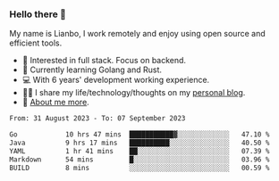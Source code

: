 ### Hello there 👋

My name is Lianbo, I work remotely and enjoy using open source and efficient tools.

- 🔭 Interested in full stack. Focus on backend.
- 🌱 Currently learning Golang and Rust.
- 💻 With 6 years' development working experience.
- ✍🏻 I share my life/technology/thoughts on my [personal blog](https://godruoyi.com).
- 👒 [About me more](https://godruoyi.com/posts/About-godruoyi).

<!--START_SECTION:waka-->

```txt
From: 31 August 2023 - To: 07 September 2023

Go            10 hrs 47 mins  ███████████▓░░░░░░░░░░░░░   47.10 %
Java          9 hrs 17 mins   ██████████░░░░░░░░░░░░░░░   40.50 %
YAML          1 hr 41 mins    ██░░░░░░░░░░░░░░░░░░░░░░░   07.39 %
Markdown      54 mins         █░░░░░░░░░░░░░░░░░░░░░░░░   03.96 %
BUILD         8 mins          ░░░░░░░░░░░░░░░░░░░░░░░░░   00.59 %
```

<!--END_SECTION:waka-->

